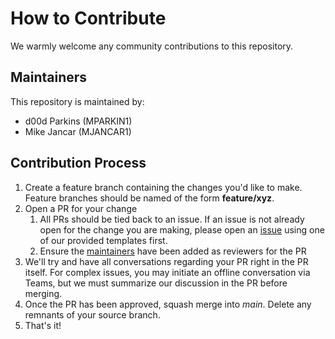 # How to Contribute

We warmly welcome any community contributions to this repository.

## Maintainers

This repository is maintained by:

- d00d Parkins (MPARKIN1)
- Mike Jancar (MJANCAR1)

## Contribution Process

1. Create a feature branch containing the changes you'd like to make. Feature branches should be named of the form **feature/xyz**.
1. Open a PR for your change
   1. All PRs should be tied back to an issue. If an issue is not already open for the change you are making, please open an [issue](https://github.com/Progressive/oculr-ngx/issues) using one of our provided templates first.
   1. Ensure the [maintainers](#maintainers) have been added as reviewers for the PR
1. We'll try and have all conversations regarding your PR right in the PR itself. For complex issues, you may initiate an offline conversation via Teams, but we must summarize our discussion in the PR before merging.
1. Once the PR has been approved, squash merge into _main_. Delete any remnants of your source branch.
1. That's it!
